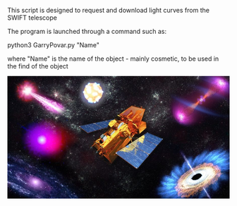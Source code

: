 This script is designed to request and download light curves from the SWIFT telescope

The program is launched through a command such as:

python3 GarryPovar.py "Name"

where "Name" is the name of the object - mainly cosmetic, to be used in the find of the object

![picture](img/SherlockOmsk.jpg)
